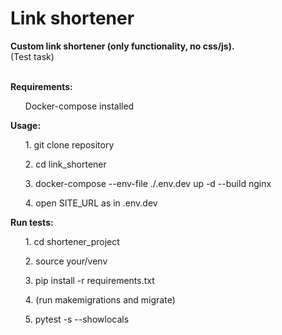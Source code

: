 # Link shortener
<b> Custom link shortener (only functionality, no css/js). </b><br>
(Test task)
<br>
<br>

<b>Requirements:</b>
<ul>Docker-compose installed</ul>

<b>Usage:</b>
<ul>1. git clone repository</ul>
<ul>2. cd link_shortener</ul>
<ul>3. docker-compose --env-file ./.env.dev up -d --build nginx</ul>
<ul>4. open SITE_URL as in .env.dev</ul>

<b>Run tests:</b>
<ul>1. cd shortener_project</ul>
<ul>2. source your/venv</ul>
<ul>3. pip install -r requirements.txt</ul>
<ul>4. (run makemigrations and migrate)</ul>
<ul>5. pytest -s --showlocals</ul>
